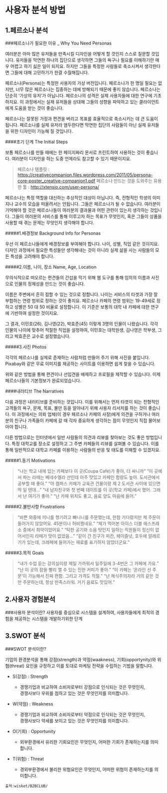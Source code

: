 # 사용자 분석 방법

## 1.페르소나 분석

###페르소나가 필요한 이유 _ Why You Need Personas

여러분은 아마 많은 유저들을 만족시킬 디자인을 어떻게 할 것인지 스스로 질문할 것입니다. 유저들을 막연한 하나의 집단으로 생각하면 그들의 욕구나 필요를 이해하기란 매우 어렵고 하기 싫은 일이 되지요. 하지만 그들을 특정한 사람들로 축소시켜서 생각한다면 그들에 대해 고민하기가 한결 수월해집니다.

페르소나(Persona)는 특정한 사용자의 가상 버전입니다. 페르소나가 한 명일 필요는 없지만, 너무 많은 페르소나는 집중하는 데에 방해되기 때문에 좋지 않습니다. 페르소나는 단순히 ‘가상의 유저’가 아닙니다. 페르소나의 성격은 실제 사용자들에 대한 연구에 기초하지요.  이 과정에서는 실제 유저들을 상대해 그들의 성향을 파악하고 있는 클라이언트에게 도움을 받는 것이 좋습니다.

페르소나는 잘못된 가정과 편견을 버리고 목표를 효율적으로 축소시키는 데 큰 도움이 됩니다. 페르소나를 실제 유저라 염두한다면 막연한 집단의 사람들이 아닌 실제 유저들을 위한 디자인이 가능해 질 것입니다.

####초기 단계
The Initial Steps

보통 페르소나를 만들 때에는 한 페이지짜리 문서로 프린트하여 사용하는 것이 좋습니다. 여러분이 디자인을 하는 도중 언제라도 참고할 수 있기 때문이지요.

>페르소나 템플릿
: <https://creativecompanion.files.wordpress.com/2011/05/persona-core-poster_creative-companion1.pdf>
페르소나 만드는 것을 도와주는 유용한 툴 
: <http://xtensio.com/user-persona/>
 

페르소나는 특정 역할을 대신하는 추상적인 대상이 아닙니다. 즉, 전형적인 학생의 이미지나 교수의 모습을 떠올려서는 안됩니다. 그들은 페르소나가 될 수 없습니다. 여러분이 기억해야 할 것은 페르소나들이 여러분의 결과물과 어떤 관련이 있는지 생각하는 것입니다. 그들이 여러분의 서비스를 통해 이루고자 하는 목표가 무엇인지, 혹은 그들이 상품을 사용할 때 겪는 문제는 무엇인지 생각해야 합니다.

#####1.배경정보
Background Info for Personas

우선 이 페르소나들에게 배경정보를 부여해야 합니다. 나이, 성별, 직업 같은 것이지요. 디자인 과정에서 필요한 특성들만 생각해내는 것이 아니라 실제 삶을 사는 사람들의 모든 특성을 고려해야 합니다.

#####2.이름, 나이, 장소
Name, Age, Location

무의식적으로 떠오르는 편견들의 간섭을 막기 위해 웹 도구를 통해 임의의 이름과 사진으로 인물의 정체성을 만드는 것이 좋습니다.

이름은 주변에서 흔히 접할 수 있는 것으로 정합니다. 나이는 서비스의 타겟과 가장 잘 부합하는 연령 범위로 정하는 것이 좋지요. 페르소나 카페의 연령 범위는 19-49세로 정하고 성별은 50 대 50 비율로 설정합니다. 이 기준은 보통의 대학 내 카페에 대한 연구에 기반하여 설정한 것이지요.

그 결과, 이민호(26), 김나영(22), 박효준(45) 이렇게 3명의 인물이 나왔습니다. 각각 인물의 나이에 맞추어 적절한 직업을 설정하여, 이민호는 대학원생, 김나영은 학부생, 그리고 박효준은 교수로 설정했습니다.

#####3.사진
Photos

각각의 페르소나를 실제로 존재하는 사람처럼 만들어 주기 위해 사진을 붙입니다. Pixabay와 같은 무료 이미지를 제공하는 사이트를 이용하면 쉽게 찾을 수 있습니다.

위와 같은 방법을 통해 편견이나 선입견을 배제하고 프로필을 제작할 수 있습니다. 이제 페르소나들의 기본정보가 완료되었습니다.

 

 

####내러티브
The Narratives

다음 과정은 내러티브를 준비하는 것입니다. 이를 위해서는 먼저 타겟이 되는 전형적인 고객들의 욕구, 문제, 목표, 불만 등을 알아내기 위해 사용자 리서치를 하는 것이 좋습니다. 이 과정에서는 의뢰 업체(이 경우 페르소나 카페의 사장)에게 의견을 구하거나 여러분의 친구나 가족들이 카페에 갈 때 각자 중요하게 생각하는 점이 무엇인지 직접 물어보아야 합니다.

다른 방법으로는 인터넷에서 일반 사람들의 의견과 리뷰를 찾아보는 것도 좋은 방법입니다. 특정 대학교를 장소로 설정하고 그 주변 카페들의 리뷰를 살펴볼 수 있습니다. 이를 통해 일반적으로 대학교 카페를 이용하는 사람들의 반응 및 태도를 이해할 수 있겠지요.

#####1.동기
 Motivations

> “나는 학교 내에 있는 카페보다 이 곳(Coupa Café)가 좋아, 더 싸니까”
“이 곳에서 파는 라떼는 베네수엘라 산인데 아주 맛있고 카페인 함량도 높아. 도서관에서 공부할 때 좋아.”
“아 캠퍼스 카페가 교육관 건물이랑 제 2 도서관 사이에 있으면 딱 일 텐데…”
“내 남자친구와 첫 번째 데이트를 이 곳(학교 카페)에서 했어. 그래서 난 여기가 좋아.”
“난 카페 위치도 좋고, 음료 양도 마음에 들어.”

#####2.불만사항
Frustrations

>“바쁜 와중에 끼니를 챙기려고 빠니니를 주문했는데, 한참 기다렸지만 제 주문이 들어가지 않았어요. 45분이나 허비했네요.”
“제가 먹어본 아이스 더블 에스프레소 중에서 최악이었어요.”
“탁한 공기와 소음 탓인지 일하는 직원들이 정신이 없어서인지 라떼가 맛이 없었음…”
“같이 간 친구가 피칸, 헤이즐넛, 호두에 알레르기가 있는데, 크레페에 들어가는 재료를 표기하지 않았더군요.”

#####3.목적
Goals

>“내가 수업 듣는 강의실이랑 제일 가까워서 일주일에 3-4번은 그 카페에 가요.”
“난 이 곳의 잠을 빨리 깰 수 있는 진한 커피가 좋아.”
“이 카페는 ‘온라인 선 주문’이 가능해서 진짜 편함.  그리고 가격도 적절.”
“난 채식주의자라 거의 같은 것만 주문하는데, 항상 만족스러워. 거기 음료도 맛있어.”

## 2.사용자 경험분석

###사용자 분석이란?
사용자를 중심으로 시스템을 설계하여, 사용자들에게 최적의 경험을 제공하는 시스템을 개발하기위한 단계

## 3.SWOT 분석

###SWOT 분석이란?

기업의 환경분석을 통해 강점(strength)과 약점(waakness), 기회(opportynity)와 위협(threat) 요인을 규정하고 이를 토대로 마케팅 전략을 수립하는 기법을 말합니다.

  - S(강점) : Strength
     - 경쟁기업과 비교하여 소비자로부터 강점으로 인식되는 것은 무엇인지,<br>경쟁사보다 우위를 점하고 있는 것은 무엇인지를 의미합니다.

  - W(약점) : Weakness
     - 경쟁기업과 비교하여 소비자로부터 약점으로 인식되는 것은 무엇인지,<br>경쟁사보다 약세를 보이고 있는 것은 무엇인지를 의미합니다.

  - O(기회) : Opportunity
     - 외부환경에서 유리한 기회요인은 무엇인지, 어떠한 기회가 존재하는지를 의미합니다.

  - T(위험) : Threat
     - 경외부환경에서 불리한 위협요인은 무엇인지, 어떠한 위협이 존재하는지를 의미합니다.



`출처:wisket/B2BCLUB/`

